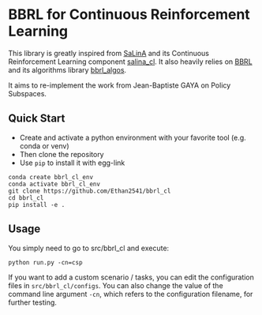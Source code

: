 # BBRL for Continuous Reinforcement Learning

This library is greatly inspired from [SaLinA](https://github.com/facebookresearch/salina) and its Continuous Reinforcement Learning component [salina_cl](https://github.com/facebookresearch/salina/tree/main/salina_cl). It also heavily relies on [BBRL](https://github.com/osigaud/bbrl) and its algorithms library [bbrl_algos](https://github.com/osigaud/bbrl_algos).

It aims to re-implement the work from Jean-Baptiste GAYA on Policy Subspaces.


## Quick Start

* Create and activate a python environment with your favorite tool (e.g. conda or venv)
* Then clone the repository
* Use `pip` to install it with egg-link

```console
conda create bbrl_cl_env
conda activate bbrl_cl_env
git clone https://github.com/Ethan2541/bbrl_cl
cd bbrl_cl
pip install -e .
```


## Usage

You simply need to go to src/bbrl_cl and execute:
```console
python run.py -cn=csp
```

If you want to add a custom scenario / tasks, you can edit the configuration files in `src/bbrl_cl/configs`. You can also change the value of the command line argument `-cn`, which refers to the configuration filename, for further testing.